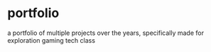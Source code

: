 # portfolio
a portfolio of multiple projects over the years, specifically made for exploration gaming tech class
